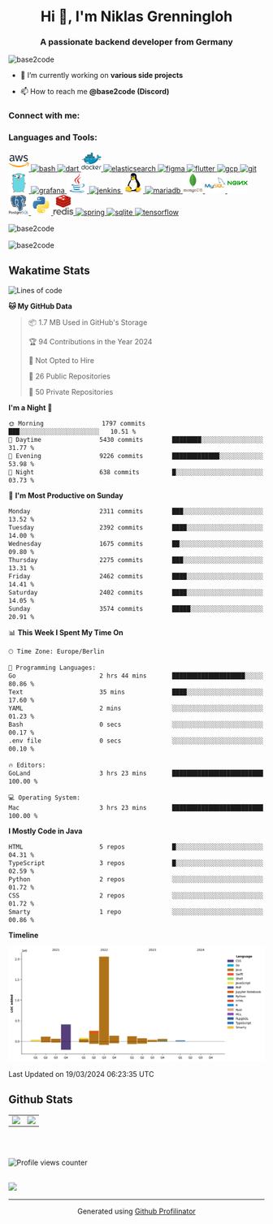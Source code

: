 <h1 align="center">Hi 👋, I'm Niklas Grenningloh</h1>
<h3 align="center">A passionate backend developer from Germany</h3>

<p align="left"> <img src="https://komarev.com/ghpvc/?username=base2code&label=Profile%20views&color=0e75b6&style=flat" alt="base2code" /> </p>

- 🔭 I’m currently working on **various side projects**

- 📫 How to reach me **@base2code (Discord)**

<h3 align="left">Connect with me:</h3>
<p align="left">
</p>

<h3 align="left">Languages and Tools:</h3>
<p align="left"> <a href="https://aws.amazon.com" target="_blank" rel="noreferrer"> <img src="https://raw.githubusercontent.com/devicons/devicon/master/icons/amazonwebservices/amazonwebservices-original-wordmark.svg" alt="aws" width="40" height="40"/> </a> <a href="https://www.gnu.org/software/bash/" target="_blank" rel="noreferrer"> <img src="https://www.vectorlogo.zone/logos/gnu_bash/gnu_bash-icon.svg" alt="bash" width="40" height="40"/> </a> <a href="https://dart.dev" target="_blank" rel="noreferrer"> <img src="https://www.vectorlogo.zone/logos/dartlang/dartlang-icon.svg" alt="dart" width="40" height="40"/> </a> <a href="https://www.docker.com/" target="_blank" rel="noreferrer"> <img src="https://raw.githubusercontent.com/devicons/devicon/master/icons/docker/docker-original-wordmark.svg" alt="docker" width="40" height="40"/> </a> <a href="https://www.elastic.co" target="_blank" rel="noreferrer"> <img src="https://www.vectorlogo.zone/logos/elastic/elastic-icon.svg" alt="elasticsearch" width="40" height="40"/> </a> <a href="https://www.figma.com/" target="_blank" rel="noreferrer"> <img src="https://www.vectorlogo.zone/logos/figma/figma-icon.svg" alt="figma" width="40" height="40"/> </a> <a href="https://flutter.dev" target="_blank" rel="noreferrer"> <img src="https://www.vectorlogo.zone/logos/flutterio/flutterio-icon.svg" alt="flutter" width="40" height="40"/> </a> <a href="https://cloud.google.com" target="_blank" rel="noreferrer"> <img src="https://www.vectorlogo.zone/logos/google_cloud/google_cloud-icon.svg" alt="gcp" width="40" height="40"/> </a> <a href="https://git-scm.com/" target="_blank" rel="noreferrer"> <img src="https://www.vectorlogo.zone/logos/git-scm/git-scm-icon.svg" alt="git" width="40" height="40"/> </a> <a href="https://golang.org" target="_blank" rel="noreferrer"> <img src="https://raw.githubusercontent.com/devicons/devicon/master/icons/go/go-original.svg" alt="go" width="40" height="40"/> </a> <a href="https://grafana.com" target="_blank" rel="noreferrer"> <img src="https://www.vectorlogo.zone/logos/grafana/grafana-icon.svg" alt="grafana" width="40" height="40"/> </a> <a href="https://www.java.com" target="_blank" rel="noreferrer"> <img src="https://raw.githubusercontent.com/devicons/devicon/master/icons/java/java-original.svg" alt="java" width="40" height="40"/> </a> <a href="https://www.jenkins.io" target="_blank" rel="noreferrer"> <img src="https://www.vectorlogo.zone/logos/jenkins/jenkins-icon.svg" alt="jenkins" width="40" height="40"/> </a> <a href="https://www.linux.org/" target="_blank" rel="noreferrer"> <img src="https://raw.githubusercontent.com/devicons/devicon/master/icons/linux/linux-original.svg" alt="linux" width="40" height="40"/> </a> <a href="https://mariadb.org/" target="_blank" rel="noreferrer"> <img src="https://www.vectorlogo.zone/logos/mariadb/mariadb-icon.svg" alt="mariadb" width="40" height="40"/> </a> <a href="https://www.mongodb.com/" target="_blank" rel="noreferrer"> <img src="https://raw.githubusercontent.com/devicons/devicon/master/icons/mongodb/mongodb-original-wordmark.svg" alt="mongodb" width="40" height="40"/> </a> <a href="https://www.mysql.com/" target="_blank" rel="noreferrer"> <img src="https://raw.githubusercontent.com/devicons/devicon/master/icons/mysql/mysql-original-wordmark.svg" alt="mysql" width="40" height="40"/> </a> <a href="https://www.nginx.com" target="_blank" rel="noreferrer"> <img src="https://raw.githubusercontent.com/devicons/devicon/master/icons/nginx/nginx-original.svg" alt="nginx" width="40" height="40"/> </a> <a href="https://www.postgresql.org" target="_blank" rel="noreferrer"> <img src="https://raw.githubusercontent.com/devicons/devicon/master/icons/postgresql/postgresql-original-wordmark.svg" alt="postgresql" width="40" height="40"/> </a> <a href="https://www.python.org" target="_blank" rel="noreferrer"> <img src="https://raw.githubusercontent.com/devicons/devicon/master/icons/python/python-original.svg" alt="python" width="40" height="40"/> </a> <a href="https://redis.io" target="_blank" rel="noreferrer"> <img src="https://raw.githubusercontent.com/devicons/devicon/master/icons/redis/redis-original-wordmark.svg" alt="redis" width="40" height="40"/> </a> <a href="https://spring.io/" target="_blank" rel="noreferrer"> <img src="https://www.vectorlogo.zone/logos/springio/springio-icon.svg" alt="spring" width="40" height="40"/> </a> <a href="https://www.sqlite.org/" target="_blank" rel="noreferrer"> <img src="https://www.vectorlogo.zone/logos/sqlite/sqlite-icon.svg" alt="sqlite" width="40" height="40"/> </a> <a href="https://www.tensorflow.org" target="_blank" rel="noreferrer"> <img src="https://www.vectorlogo.zone/logos/tensorflow/tensorflow-icon.svg" alt="tensorflow" width="40" height="40"/> </a> </p>

<p><img align="center" src="https://github-readme-stats.vercel.app/api/top-langs?username=base2code&show_icons=true&locale=en&layout=compact" alt="base2code" /></p>

<p><img align="center" src="https://github-readme-streak-stats.herokuapp.com/?user=base2code&" alt="base2code" /></p>

## Wakatime Stats

<!--START_SECTION:waka-->
![Lines of code](https://img.shields.io/badge/From%20Hello%20World%20I%27ve%20Written-3.5%20million%20lines%20of%20code-blue)

**🐱 My GitHub Data** 

> 📦 1.7 MB Used in GitHub's Storage 
 > 
> 🏆 94 Contributions in the Year 2024
 > 
> 🚫 Not Opted to Hire
 > 
> 📜 26 Public Repositories 
 > 
> 🔑 50 Private Repositories 
 > 
**I'm a Night 🦉** 

```text
🌞 Morning                1797 commits        ███░░░░░░░░░░░░░░░░░░░░░░   10.51 % 
🌆 Daytime                5430 commits        ████████░░░░░░░░░░░░░░░░░   31.77 % 
🌃 Evening                9226 commits        █████████████░░░░░░░░░░░░   53.98 % 
🌙 Night                  638 commits         █░░░░░░░░░░░░░░░░░░░░░░░░   03.73 % 
```
📅 **I'm Most Productive on Sunday** 

```text
Monday                   2311 commits        ███░░░░░░░░░░░░░░░░░░░░░░   13.52 % 
Tuesday                  2392 commits        ████░░░░░░░░░░░░░░░░░░░░░   14.00 % 
Wednesday                1675 commits        ██░░░░░░░░░░░░░░░░░░░░░░░   09.80 % 
Thursday                 2275 commits        ███░░░░░░░░░░░░░░░░░░░░░░   13.31 % 
Friday                   2462 commits        ████░░░░░░░░░░░░░░░░░░░░░   14.41 % 
Saturday                 2402 commits        ████░░░░░░░░░░░░░░░░░░░░░   14.05 % 
Sunday                   3574 commits        █████░░░░░░░░░░░░░░░░░░░░   20.91 % 
```


📊 **This Week I Spent My Time On** 

```text
🕑︎ Time Zone: Europe/Berlin

💬 Programming Languages: 
Go                       2 hrs 44 mins       ████████████████████░░░░░   80.86 % 
Text                     35 mins             ████░░░░░░░░░░░░░░░░░░░░░   17.60 % 
YAML                     2 mins              ░░░░░░░░░░░░░░░░░░░░░░░░░   01.23 % 
Bash                     0 secs              ░░░░░░░░░░░░░░░░░░░░░░░░░   00.17 % 
.env file                0 secs              ░░░░░░░░░░░░░░░░░░░░░░░░░   00.10 % 

🔥 Editors: 
GoLand                   3 hrs 23 mins       █████████████████████████   100.00 % 

💻 Operating System: 
Mac                      3 hrs 23 mins       █████████████████████████   100.00 % 
```

**I Mostly Code in Java** 

```text
HTML                     5 repos             █░░░░░░░░░░░░░░░░░░░░░░░░   04.31 % 
TypeScript               3 repos             █░░░░░░░░░░░░░░░░░░░░░░░░   02.59 % 
Python                   2 repos             ░░░░░░░░░░░░░░░░░░░░░░░░░   01.72 % 
CSS                      2 repos             ░░░░░░░░░░░░░░░░░░░░░░░░░   01.72 % 
Smarty                   1 repo              ░░░░░░░░░░░░░░░░░░░░░░░░░   00.86 % 
```



**Timeline**

![Lines of Code chart](https://raw.githubusercontent.com/base2code/base2code/main/assets/bar_graph.png)


 Last Updated on 19/03/2024 06:23:35 UTC
<!--END_SECTION:waka-->


## Github Stats  
<table><tr><td valign="top" width="50%">

<img src="https://github-readme-stats.vercel.app/api?username=base2code&show_icons=true&count_private=true&hide_border=true" align="left" style="width: 100%" />

</td><td valign="top" width="50%">

<img src="https://github-readme-stats.vercel.app/api/top-langs/?username=base2code&hide_border=true&layout=compact" align="left" style="width: 100%" />

</td></tr></table>  

<br/>  

  

<br/>  

![Profile views counter](https://komarev.com/ghpvc/?username=base2code&&style=flat-square)  
  

<br/>  

<div>
            <a href="https://paypal.me/niklasgrenningloh" target="_blank" style="display: inline-block;">
                <img
                    src="https://img.shields.io/badge/Donate-PayPal-blue.svg?style=flat-square" 
                    align="left"
                />
            </a>
<br />

----
<div align="center">Generated using <a href="https://profilinator.rishav.dev/" target="_blank">Github Profilinator</a></div>
